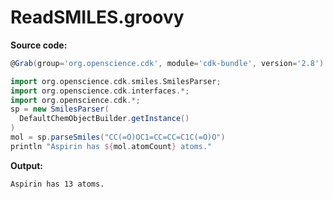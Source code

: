 # ReadSMILES.groovy
**Source code:**
```groovy
@Grab(group='org.openscience.cdk', module='cdk-bundle', version='2.8')

import org.openscience.cdk.smiles.SmilesParser;
import org.openscience.cdk.interfaces.*;
import org.openscience.cdk.*;
sp = new SmilesParser(
  DefaultChemObjectBuilder.getInstance()
)
mol = sp.parseSmiles("CC(=O)OC1=CC=CC=C1C(=O)O")
println "Aspirin has ${mol.atomCount} atoms."
```
**Output:**
```plain
Aspirin has 13 atoms.
```

